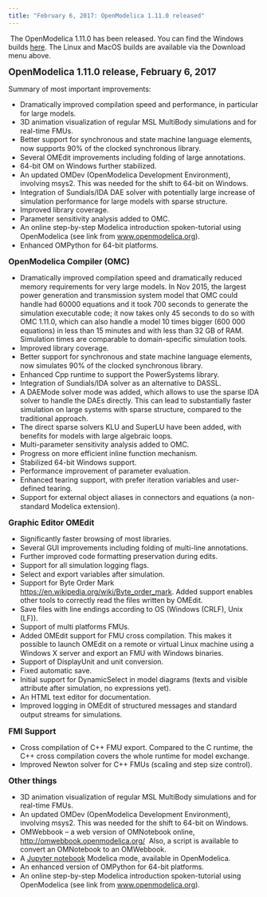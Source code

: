 ```yaml
---
title: "February 6, 2017: OpenModelica 1.11.0 released"
---
```

<p>&nbsp;The OpenModelica 1.11.0 has been released. You can find the Windows builds&nbsp;<a href="download/download-windows" target="_blank">here</a>. The Linux and MacOS builds are available via the Download menu above.</p>
<p><strong style="color: #222222; line-height: 1.2;"><span style="font-size: 14pt;">OpenModelica 1.11.0 release, February 6, 2017</span></strong></p>
<p>Summary of most important improvements:</p>
<ul>
<li style="line-height: 17.6px;">Dramatically improved compilation speed and performance, in particular for large models.</li>
<li style="line-height: 17.6px;">3D animation visualization of regular MSL MultiBody simulations and for real-time FMUs.</li>
<li style="line-height: 17.6px;">Better support for synchronous and state machine language elements, now supports 90% of the clocked synchronous library.</li>
<li style="line-height: 17.6px;">Several OMEdit improvements including folding of large annotations.</li>
<li style="line-height: 17.6px;">64-bit OM on Windows further stabilized.</li>
<li style="line-height: 17.6px;">An updated OMDev (OpenModelica Development Environment), involving msys2. This was needed for the shift to 64-bit on Windows.</li>
<li style="line-height: 17.6px;">Integration of Sundials/IDA DAE solver with potentially large increase of simulation performance for large models with sparse structure.</li>
<li style="line-height: 17.6px;">Improved library coverage.</li>
<li style="line-height: 17.6px;">Parameter sensitivity analysis added to OMC.</li>
<li style="line-height: 17.6px;">An online step-by-step Modelica introduction spoken-tutorial using OpenModelica (see link from <a href="http://www.openmodelica.org)">www.openmodelica.org</a>).</li>
<li style="line-height: 17.6px;">Enhanced OMPython for 64-bit platforms.</li>
</ul>
<p class="Appendix3"><span style="font-size: 12pt;"><strong>OpenModelica Compiler (OMC)</strong></span></p>
<ul>
<li style="line-height: 17.6px;">Dramatically improved compilation speed and dramatically reduced memory requirements for very large models. In Nov 2015, the largest power generation and transmission system model that OMC could handle had 60000 equations and it took 700 seconds to generate the simulation executable code; it now takes only 45 seconds to do so with OMC 1.11.0, which can also handle a model 10 times bigger (600 000 equations) in less than 15 minutes and with less than 32 GB of RAM. Simulation times are comparable to domain-specific simulation tools.</li>
<li style="line-height: 17.6px;">Improved library coverage.</li>
<li style="line-height: 17.6px;">Better support for synchronous and state machine language elements, now simulates 90% of the clocked synchronous library.</li>
<li style="line-height: 17.6px;">Enhanced Cpp runtime to support the PowerSystems library.</li>
<li style="line-height: 17.6px;">Integration of Sundials/IDA solver as an alternative to DASSL.</li>
<li style="line-height: 17.6px;">A DAEMode solver mode was added, which allows to use the sparse IDA solver to handle the DAEs directly. This can lead to substantially faster simulation on large systems with sparse structure, compared to the traditional approach.</li>
<li style="line-height: 17.6px;">The direct sparse solvers KLU and SuperLU have been added, with benefits for models with large algebraic loops.</li>
<li style="line-height: 17.6px;">Multi-parameter sensitivity analysis added to OMC.</li>
<li style="line-height: 17.6px;">Progress on more efficient inline function mechanism.</li>
<li style="line-height: 17.6px;">Stabilized 64-bit Windows support.</li>
<li style="line-height: 17.6px;">Performance improvement of parameter evaluation.</li>
<li style="line-height: 17.6px;">Enhanced tearing support, with prefer iteration variables and user-defined tearing.</li>
<li style="line-height: 17.6px;">Support for external object aliases in connectors and equations (a non-standard Modelica extension).</li>
</ul>
<p class="Appendix3"><strong style="font-size: 12pt;">Graphic Editor OMEdit</strong></p>
<ul>
<li style="line-height: 17.6px;">Significantly faster browsing of most libraries.</li>
<li style="line-height: 17.6px;">Several GUI improvements including folding of multi-line annotations.</li>
<li style="line-height: 17.6px;">Further improved code formatting preservation during edits.</li>
<li style="line-height: 17.6px;">Support for all simulation logging flags.</li>
<li style="line-height: 17.6px;">Select and export variables after simulation.</li>
<li style="line-height: 17.6px;">Support for Byte Order Mark <a href="https://en.wikipedia.org/wiki/Byte_order_mark">https://en.wikipedia.org/wiki/Byte_order_mark</a>.&nbsp;Added support enables other tools to correctly read the files written by OMEdit.</li>
<li style="line-height: 17.6px;">Save files with line endings according to OS (Windows (CRLF), Unix (LF)).</li>
<li style="line-height: 17.6px;">Support of multi platforms FMUs.</li>
<li style="line-height: 17.6px;">Added OMEdit support for FMU cross compilation. This makes it possible to launch OMEdit on a remote or virtual Linux machine using a Windows X server and export an FMU with Windows binaries.</li>
<li style="line-height: 17.6px;">Support of DisplayUnit and unit conversion.</li>
<li style="line-height: 17.6px;">Fixed automatic save.</li>
<li style="line-height: 17.6px;">Initial support for DynamicSelect in model diagrams (texts and visible attribute after simulation, no expressions yet).</li>
<li style="line-height: 17.6px;">An HTML text editor for documentation.</li>
<li style="line-height: 17.6px;">Improved logging in OMEdit of structured messages and standard output streams for simulations.</li>
</ul>
<p><strong style="font-size: 12pt;">FMI Support</strong></p>
<ul>
<li>Cross compilation of C++ FMU export. Compared to the C runtime, the C++ cross compilation covers the whole runtime for model exchange.</li>
<li>Improved Newton solver for C++ FMUs (scaling and step size control).</li>
</ul>
<p><strong style="font-size: 12pt;">Other things</strong></p>
<ul>
<li style="line-height: 17.6px;">3D animation visualization of regular MSL MultiBody simulations and for real-time FMUs.</li>
<li style="line-height: 17.6px;">An updated OMDev (OpenModelica Development Environment), involving msys2. This was needed for the shift to 64-bit on Windows.</li>
<li style="line-height: 17.6px;">OMWebbook – a web version of OMNotebook online, <a href="http://omwebbook.openmodelica.org/">http://omwebbook.openmodelica.org/</a> &nbsp;Also, a script is available to convert an OMNotebook to an OMWebbook.</li>
<li style="line-height: 17.6px;">A <a href="https://github.com/OpenModelica/jupyter-openmodelica">Jupyter notebook</a> Modelica mode, available in OpenModelica.</li>
<li style="line-height: 17.6px;">An enhanced version of OMPython for 64-bit platforms.</li>
<li style="line-height: 17.6px;">An online step-by-step Modelica introduction spoken-tutorial using OpenModelica (see link from <a href="http://www.openmodelica.org)">www.openmodelica.org</a>).</li>
</ul>